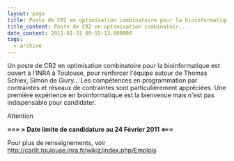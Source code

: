 ```yaml
---
layout: page
title: Poste de CR2 en optimisation combinatoire pour la bioinformatique
title_content: Poste de CR2 en optimisation combinatoir...
date_content: 2011-01-31 09:55:13.000000
tags:
  - archive
---
```

Un poste de CR2 en optimisation combinatoire pour la bioinformatique est
ouvert à l'INRA à Toulouse, pour renforcer l'équipe autour de Thomas Schiex,
Simon de Givry... Les compétences en programmation par contraintes et réseaux
de contraintes sont particulièrement appréciées. Une première expérience en
bioinformatique est la bienvenue mais n'est pas indispensable pour candidater.



Attention



 **=== > Date limite de candidature au 24 Février 2011 <===**



Pour plus de renseignements, voir
<http://carlit.toulouse.inra.fr/wikiz/index.php/Emplois>

